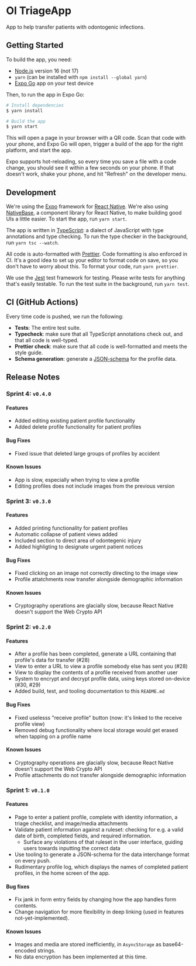 # OI TriageApp

App to help transfer patients with odontogenic infections.

## Getting Started

To build the app, you need:

- [Node.js](https://nodejs.org/en/download/) version 16 (not 17)
- `yarn` (can be installed with `npm install --global yarn`)
- [Expo Go](https://expo.dev/client) app on your test device

Then, to run the app in Expo Go:

```sh
# Install dependencies
$ yarn install

# Build the app
$ yarn start
```

This will open a page in your browser with a QR code. Scan that code with your phone, and Expo Go will open, trigger a build of the app for the right platform, and start the app.

Expo supports hot-reloading, so every time you save a file with a code change, you should see it within a few seconds on your phone. If that doesn't work, shake your phone, and hit "Refresh" on the developer menu.

## Development

We're using the [Expo](https://docs.expo.dev) framework for [React Native](https://reactnative.dev). We're also using [NativeBase](https://nativebase.io), a component library for React Native, to make building good UIs a little easier. To start the app, run `yarn start`.

The app is written in [TypeScript](https://expo.dev/client): a dialect of JavaScript with type annotations and type checking. To run the type checker in the background, run `yarn tsc --watch`.

All code is auto-formatted with [Prettier](https://prettier.io). Code formatting is also enforced in CI. It's a good idea to set up your editor to format code on save, so you don't have to worry about this. To format your code, run `yarn prettier`.

We use the [Jest](https://jestjs.io) test framework for testing. Please write tests for anything that's easily testable. To run the test suite in the background, run `yarn test`.

## CI (GitHub Actions)

Every time code is pushed, we run the following:

- **Tests**: The entire test suite.
- **Typecheck**: make sure that all TypeScript annotations check out, and that all code is well-typed.
- **Prettier check**: make sure that all code is well-formatted and meets the style guide.
- **Schema generation**: generate a [JSON-schema](https://json-schema.org) for the profile data.

## Release Notes

### Sprint 4: `v0.4.0`

#### Features

- Added editing existing patient profile functionality
- Added delete profile functionality for patient profiles

#### Bug Fixes

- Fixed issue that deleted large groups of profiles by accident

#### Known Issues

- App is slow, especially when trying to view a profile
- Editing profiles does not include images from the previous version

### Sprint 3: `v0.3.0`

#### Features

- Added printing functionality for patient profiles
- Automatic collapse of patient views added
- Included section to direct area of odontegenic injury
- Added highligting to designate urgent patient notices

#### Bug Fixes

- Fixed clicking on an image not correctly directing to the image view
- Profile attatchments now transfer alongside demographic information

#### Known Issues

- Cryptography operations are glacially slow, because React Native doesn't support the Web Crypto API

### Sprint 2: `v0.2.0`

#### Features

- After a profile has been completed, generate a URL containing that profile's data for transfer (#28)
- View to enter a URL to view a profile somebody else has sent you (#28)
- View to display the contents of a profile received from another user
- System to encrypt and decrypt profile data, using keys stored on-device (#30, #29)
- Added build, test, and tooling documentation to this `README.md`

#### Bug Fixes

- Fixed uselesss "receive profile" button (now: it's linked to the receive profile view)
- Removed debug functionality where local storage would get erased when tapping on a profile name

#### Known Issues

- Cryptography operations are glacially slow, because React Native doesn't support the Web Crypto API
- Profile attachments do not transfer alongside demographic information

### Sprint 1: `v0.1.0`

#### Features

- Page to enter a patient profile, complete with identity information, a triage checklist, and image/media attachments
- Validate patient information against a ruleset: checking for e.g. a valid date of birth, completed fields, and required information.
  - Surface any violations of that ruleset in the user interface, guiding users towards inputting the correct data
- Use tooling to generate a JSON-schema for the data interchange format on every push.
- Rudimentary profile log, which displays the names of completed patient profiles, in the home screen of the app.

#### Bug fixes

- Fix jank in form entry fields by changing how the app handles form contents.
- Change navigation for more flexibility in deep linking (used in features not-yet-implemented).

#### Known Issues

- Images and media are stored inefficiently, in `AsyncStorage` as base64-encoded strings.
- No data encryption has been implemented at this time.
